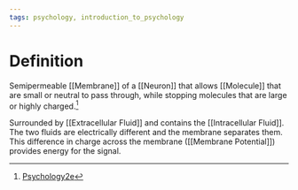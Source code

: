 ```yaml
---
tags: psychology, introduction_to_psychology
---
```


# Definition

Semipermeable [[Membrane]] of a [[Neuron]] that allows [[Molecule]] that are small or neutral to pass through, while stopping molecules that are large or highly charged.[^1]

Surrounded by [[Extracellular Fluid]] and contains the [[Intracellular Fluid]]. The two fluids are electrically different and the membrane separates them. This difference in charge across the membrane ([[Membrane Potential]]) provides energy for the signal.

[^1]: [Psychology2e](zotero://open-pdf/library/items/SSTBV7L5?page=91)